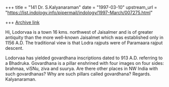 +++
title = "141 Dr. S.Kalyanaraman"
date = "1997-03-10"
upstream_url = "https://list.indology.info/pipermail/indology/1997-March/007275.html"

+++
[Archive link](https://list.indology.info/pipermail/indology/1997-March/007275.html)

Hi,
Lodorvaa is a town 16 kms. northwest of Jaisalmer and is of greater antiquity than the
more well-known Jaisalmet which was established only in 1156 A.D. The traditional
view is that Lodra rajputs were of Paramaara rajput descent. 

Lodorvaa has yielded govardhana inscriptions dated to 913 A.D. referring to a Bhadruka.
Govardhana is a pillar enshrined with four images on four sides: brahmaa,
viSNu, ziva and suurya. 
Are there other places in NW India with such govardhanas? Why are such pillars
called govardhana?
Regards. Kalyanaraman.




